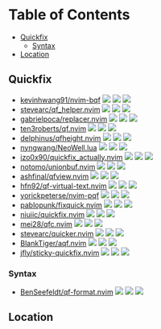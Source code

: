 # Table of Contents

<!-- toc -->

- [Quickfix](#quickfix)
  * [Syntax](#syntax)
- [Location](#location)

<!-- tocstop -->

## Quickfix

- [kevinhwang91/nvim-bqf](https://github.com/kevinhwang91/nvim-bqf) ![](https://img.shields.io/github/stars/kevinhwang91/nvim-bqf) ![](https://img.shields.io/github/last-commit/kevinhwang91/nvim-bqf) ![](https://img.shields.io/github/commit-activity/y/kevinhwang91/nvim-bqf)
- [stevearc/qf_helper.nvim](https://github.com/stevearc/qf_helper.nvim) ![](https://img.shields.io/github/stars/stevearc/qf_helper.nvim) ![](https://img.shields.io/github/last-commit/stevearc/qf_helper.nvim) ![](https://img.shields.io/github/commit-activity/y/stevearc/qf_helper.nvim)
- [gabrielpoca/replacer.nvim](https://github.com/gabrielpoca/replacer.nvim) ![](https://img.shields.io/github/stars/gabrielpoca/replacer.nvim) ![](https://img.shields.io/github/last-commit/gabrielpoca/replacer.nvim) ![](https://img.shields.io/github/commit-activity/y/gabrielpoca/replacer.nvim)
- [ten3roberts/qf.nvim](https://github.com/ten3roberts/qf.nvim) ![](https://img.shields.io/github/stars/ten3roberts/qf.nvim) ![](https://img.shields.io/github/last-commit/ten3roberts/qf.nvim) ![](https://img.shields.io/github/commit-activity/y/ten3roberts/qf.nvim)
- [delphinus/qfheight.nvim](https://github.com/delphinus/qfheight.nvim) ![](https://img.shields.io/github/stars/delphinus/qfheight.nvim) ![](https://img.shields.io/github/last-commit/delphinus/qfheight.nvim) ![](https://img.shields.io/github/commit-activity/y/delphinus/qfheight.nvim)
- [nyngwang/NeoWell.lua](https://github.com/nyngwang/NeoWell.lua) ![](https://img.shields.io/github/stars/nyngwang/NeoWell.lua) ![](https://img.shields.io/github/last-commit/nyngwang/NeoWell.lua) ![](https://img.shields.io/github/commit-activity/y/nyngwang/NeoWell.lua)
- [izo0x90/quickfix_actually.nvim](https://github.com/izo0x90/quickfix_actually.nvim) ![](https://img.shields.io/github/stars/izo0x90/quickfix_actually.nvim) ![](https://img.shields.io/github/last-commit/izo0x90/quickfix_actually.nvim) ![](https://img.shields.io/github/commit-activity/y/izo0x90/quickfix_actually.nvim)
- [notomo/unionbuf.nvim](https://github.com/notomo/unionbuf.nvim) ![](https://img.shields.io/github/stars/notomo/unionbuf.nvim) ![](https://img.shields.io/github/last-commit/notomo/unionbuf.nvim) ![](https://img.shields.io/github/commit-activity/y/notomo/unionbuf.nvim)
- [ashfinal/qfview.nvim](https://github.com/ashfinal/qfview.nvim) ![](https://img.shields.io/github/stars/ashfinal/qfview.nvim) ![](https://img.shields.io/github/last-commit/ashfinal/qfview.nvim) ![](https://img.shields.io/github/commit-activity/y/ashfinal/qfview.nvim)
- [hfn92/qf-virtual-text.nvim](https://github.com/hfn92/qf-virtual-text.nvim) ![](https://img.shields.io/github/stars/hfn92/qf-virtual-text.nvim) ![](https://img.shields.io/github/last-commit/hfn92/qf-virtual-text.nvim) ![](https://img.shields.io/github/commit-activity/y/hfn92/qf-virtual-text.nvim)
- [yorickpeterse/nvim-pqf](https://github.com/yorickpeterse/nvim-pqf) ![](https://img.shields.io/github/stars/yorickpeterse/nvim-pqf) ![](https://img.shields.io/github/last-commit/yorickpeterse/nvim-pqf) ![](https://img.shields.io/github/commit-activity/y/yorickpeterse/nvim-pqf)
- [pablopunk/fixquick.nvim](https://github.com/pablopunk/fixquick.nvim) ![](https://img.shields.io/github/stars/pablopunk/fixquick.nvim) ![](https://img.shields.io/github/last-commit/pablopunk/fixquick.nvim) ![](https://img.shields.io/github/commit-activity/y/pablopunk/fixquick.nvim)
- [niuiic/quickfix.nvim](https://github.com/niuiic/quickfix.nvim) ![](https://img.shields.io/github/stars/niuiic/quickfix.nvim) ![](https://img.shields.io/github/last-commit/niuiic/quickfix.nvim) ![](https://img.shields.io/github/commit-activity/y/niuiic/quickfix.nvim)
- [mei28/qfc.nvim](https://github.com/mei28/qfc.nvim) ![](https://img.shields.io/github/stars/mei28/qfc.nvim) ![](https://img.shields.io/github/last-commit/mei28/qfc.nvim) ![](https://img.shields.io/github/commit-activity/y/mei28/qfc.nvim)
- [stevearc/quicker.nvim](https://github.com/stevearc/quicker.nvim) ![](https://img.shields.io/github/stars/stevearc/quicker.nvim) ![](https://img.shields.io/github/last-commit/stevearc/quicker.nvim) ![](https://img.shields.io/github/commit-activity/y/stevearc/quicker.nvim)
- [BlankTiger/aqf.nvim](https://github.com/BlankTiger/aqf.nvim) ![](https://img.shields.io/github/stars/BlankTiger/aqf.nvim) ![](https://img.shields.io/github/last-commit/BlankTiger/aqf.nvim) ![](https://img.shields.io/github/commit-activity/y/BlankTiger/aqf.nvim)
- [jfly/sticky-quickfix.nvim](https://github.com/jfly/sticky-quickfix.nvim) ![](https://img.shields.io/github/stars/jfly/sticky-quickfix.nvim) ![](https://img.shields.io/github/last-commit/jfly/sticky-quickfix.nvim) ![](https://img.shields.io/github/commit-activity/y/jfly/sticky-quickfix.nvim)

### Syntax

- [BenSeefeldt/qf-format.nvim](https://github.com/BenSeefeldt/qf-format.nvim) ![](https://img.shields.io/github/stars/BenSeefeldt/qf-format.nvim) ![](https://img.shields.io/github/last-commit/BenSeefeldt/qf-format.nvim) ![](https://img.shields.io/github/commit-activity/y/BenSeefeldt/qf-format.nvim)

## Location

